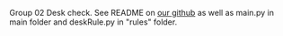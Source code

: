 Group 02
Desk check. See README on [our github](https://github.com/JohnDope90/Group2) as well as main.py in main folder and deskRule.py in "rules" folder.